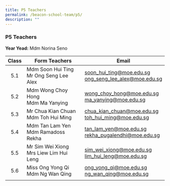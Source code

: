 ```yaml
---
title: P5 Teachers
permalink: /beacon-school-team/p5/
description: ""
---
```

### P5 Teachers

**Year Yead:** Mdm Norina Seno

| **Class** | **Form Teachers** | **Email** |
|:---:|---|---|
| 5.1 | Mdm Soon Hui Ting <br>Mr Ong Seng Lee Alex | [soon\_hui\_ting@moe.edu.sg](mailto:soon_hui_ting@moe.edu.sg)<br>[ong\_seng\_lee\_alex@moe.edu.sg](mailto:ong_seng_lee_alex@moe.edu.sg) |
| 5.2 | Mdm Wong Choy Hong  <br>Mdm Ma Yanying | [wong\_choy\_hong@moe.edu.sg](mailto:wong_choy_hong@moe.edu.sg)<br>[ma\_yanying@moe.edu.sg](mailto:ma_yanying@moe.edu.sg) |
| 5.3 | Mr Chua Kian Chuan <br>Mdm Toh Hui Ming | [chua\_kian\_chuan@moe.edu.sg](mailto:chua_kian_chuan@moe.edu.sg)<br>[toh\_hui\_ming@moe.edu.sg](mailto:toh_hui_ming@moe.edu.sg) |
| 5.4 | Mdm Tan Lam Yen <br>Mdm Ramadoss Rekha | [tan\_lam\_yen@moe.edu.sg](mailto:tan_lam_yen@moe.edu.sg)<br>[rekha\_pugalendhi@moe.edu.sg](mailto:rekha_pugalendhi@moe.edu.sg) |
| 5.5 | Mr Sim Wei Xiong  <br>Mrs Liew Lim Hui Leng| [sim\_wei\_xiong@moe.edu.sg](mailto:sim_wei_xiong@moe.edu.sg)<br>[lim\_hui\_leng@moe.edu.sg](mailto:lim_hui_leng@moe.edu.sg) |
| 5.6 | Miss Ong Yong Qi  <br>Mdm Ng Wan Qing | [ong\_yong\_qi@moe.edu.sg](mailto:long_yong_qi@moe.edu.sg)<br>[ng\_wan\_qing@moe.edu.sg](mailto:ng_wan_qing@moe.edu.sg) |
|  |  |  |